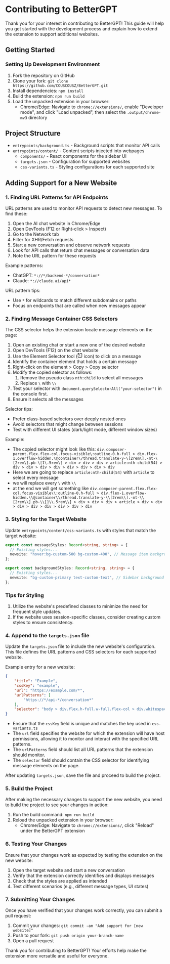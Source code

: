 # Contributing to BetterGPT

Thank you for your interest in contributing to BetterGPT! This guide will help you get started with the development process and explain how to extend the extension to support additional websites.

## Getting Started

### Setting Up Development Environment

1. Fork the repository on GitHub
2. Clone your fork: `git clone https://github.com/COUSCOUSZ/BetterGPT.git`
3. Install dependencies: `npm install`
4. Build the extension: `npm run build`
5. Load the unpacked extension in your browser:
   - Chrome/Edge: Navigate to `chrome://extensions/`, enable "Developer mode", and click "Load unpacked", then select the `.output/chrome-mv3` directory

## Project Structure

- `entrypoints/background.ts` - Background scripts that monitor API calls
- `entrypoints/content/` - Content scripts injected into webpages
  - `components/` - React components for the sidebar UI
  - `targets.json` - Configuration for supported websites
  - `css-variants.ts` - Styling configurations for each supported site

## Adding Support for a New Website

### 1. Finding URL Patterns for API Endpoints

URL patterns are used to monitor API requests to detect new messages. To find these:

1. Open the AI chat website in Chrome/Edge
2. Open DevTools (F12 or Right-click > Inspect)
3. Go to the Network tab
4. Filter for XHR/Fetch requests
5. Start a new conversation and observe network requests
6. Look for API calls that return chat messages or conversation data
7. Note the URL pattern for these requests

Example patterns:
- ChatGPT: `*://*/backend-*/conversation*` 
- Claude: `*://claude.ai/api*`

URL pattern tips:
- Use `*` for wildcards to match different subdomains or paths
- Focus on endpoints that are called when new messages appear

### 2. Finding Message Container CSS Selectors

The CSS selector helps the extension locate message elements on the page:

1. Open an existing chat or start a new one of the desired website
2. Open DevTools (F12) on the chat website
3. Use the Element Selector tool (<svg xmlns="http://www.w3.org/2000/svg" width="16" height="16" viewBox="0 0 24 24" fill="none" stroke="currentColor" stroke-width="2" stroke-linecap="round" stroke-linejoin="round" class="lucide lucide-square-arrow-out-up-left"><path d="M13 3h6a2 2 0 0 1 2 2v14a2 2 0 0 1-2 2H5a2 2 0 0 1-2-2v-6"/><path d="m3 3 9 9"/><path d="M3 9V3h6"/></svg> icon)  to click on a message
4. Identify the container element that holds a certain message
5. Right-click on the element > Copy > Copy selector
6. Modify the copied selector as follows:
   1. Remove the pseudo class `nth:child` to select all messages
   2. Replace `\` with `\\` 
7. Test your selector with `document.querySelectorAll("your-selector")` in the console first.
8. Ensure it selects all the messages

Selector tips:
- Prefer class-based selectors over deeply nested ones
- Avoid selectors that might change between sessions
- Test with different UI states (dark/light mode, different window sizes)

Example:
- The copied selector might look like this: `div.composer-parent.flex.flex-col.focus-visible\:outline-0.h-full > div.flex-1.overflow-hidden.\@container\/thread.translate-y-\[2rem\].-mt-\[2rem\].pb-\[1\.5rem\] > div > div > div > article:nth-child(54) > div > div > div > div > div > div > div > div`
- Here we are going to replace `article:nth-child(54)` with `article` to select every message
- we will replace every `\` with `\\`
- at the end we will get something like `div.composer-parent.flex.flex-col.focus-visible\\:outline-0.h-full > div.flex-1.overflow-hidden.\\@container\\/thread.translate-y-\\[2rem\\].-mt-\\[2rem\\].pb-\\[1\\.5rem\\] > div > div > div > article > div > div > div > div > div > div > div > div`


### 3. Styling for the Target Website

Update `entrypoints/content/css-variants.ts` with styles that match the target website:

```typescript
export const messageStyles: Record<string, string> = {
  // Existing styles...
  newsite: "hover:bg-custom-500 bg-custom-400", // Message item background/hover
};

export const backgroundStyles: Record<string, string> = {
  // Existing styles...
  newsite: "bg-custom-primary text-custom-text", // Sidebar background and text
};
```

### Tips for Styling

1. Utilize the website's predefined classes to minimize the need for frequent style updates.
2. If the website uses session-specific classes, consider creating custom styles to ensure consistency.

### 4. Append to the `targets.json` file

Update the `targets.json` file to include the new website's configuration. This file defines the URL patterns and CSS selectors for each supported website.

Example entry for a new website:

```json
{
    "title": "Example",
    "cssKey": "example",
    "url": "https://example.com/*",
    "urlPatterns": [
        "https://*/api-*/conversation*"
    ],
    "selector": "body > div.flex.h-full.w-full.flex-col > div.whitespace-pre-wrap"
}
```

- Ensure that the `cssKey` field is unique and matches the key used in `css-variants.ts`
- The `url` field specifies the website for which the extension will have host permissions, allowing it to monitor and interact with the specified URL patterns.
- The `urlPatterns` field should list all URL patterns that the extension should monitor. 
- The `selector` field should contain the CSS selector for identifying message elements on the page. 

After updating `targets.json`, save the file and proceed to build the project.

### 5. Build the Project

After making the necessary changes to support the new website, you need to build the project to see your changes in action:

1. Run the build command: `npm run build`
2. Reload the unpacked extension in your browser:
    - Chrome/Edge: Navigate to `chrome://extensions/`, click "Reload" under the BetterGPT extension

### 6. Testing Your Changes

Ensure that your changes work as expected by testing the extension on the new website:

1. Open the target website and start a new conversation
2. Verify that the extension correctly identifies and displays messages
3. Check that the styles are applied as intended
4. Test different scenarios (e.g., different message types, UI states)

### 7. Submitting Your Changes

Once you have verified that your changes work correctly, you can submit a pull request:

1. Commit your changes: `git commit -am "Add support for [new website]"`
2. Push to your fork: `git push origin your-branch-name`
3. Open a pull request

Thank you for contributing to BetterGPT! Your efforts help make the extension more versatile and useful for everyone.

